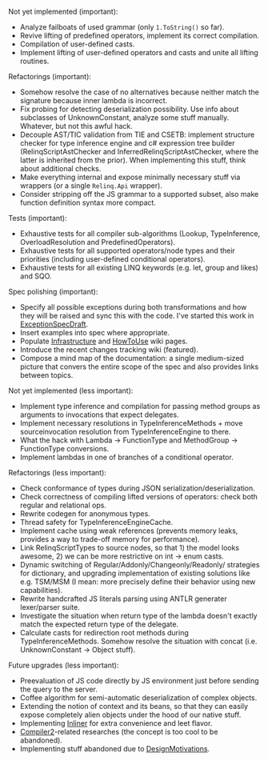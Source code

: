Not yet implemented (important):
  * Analyze failboats of used grammar (only `1.ToString()` so far).
  * Revive lifting of predefined operators, implement its correct compilation.
  * Compilation of user-defined casts.
  * Implement lifting of user-defined operators and casts and unite all lifting routines.

Refactorings (important):
  * Somehow resolve the case of no alternatives because neither match the signature because inner lambda is incorrect.
  * Fix probing for detecting deserialization possibility. Use info about subclasses of UnknownConstant, analyze some stuff manually. Whatever, but not this awful hack.
  * Decouple AST/TIC validation from TIE and CSETB: implement structure checker for type inference engine and c# expression tree builder (RelinqScriptAstChecker and InferredRelinqScriptAstChecker, where the latter is inherited from the prior). When implementing this stuff, think about additional checks.
  * Make everything internal and expose minimally necessary stuff via wrappers (or a single `Relinq.Api` wrapper).
  * Consider stripping off the JS grammar to a supported subset, also make function definition syntax more compact.

Tests (important):
  * Exhaustive tests for all compiler sub-algorithms (Lookup, TypeInference, OverloadResolution and PredefinedOperators).
  * Exhaustive tests for all supported operators/node types and their priorities (including user-defined conditional operators).
  * Exhaustive tests for all existing LINQ keywords (e.g. let, group and likes) and SQO.

Spec polishing (important):
  * Specify all possible exceptions during both transformations and how they will be raised and sync this with the code. I've started this work in [ExceptionSpecDraft](ExceptionSpecDraft.md).
  * Insert examples into spec where appropriate.
  * Populate [Infrastructure](Infrastructure.md) and [HowToUse](HowToUse.md) wiki pages.
  * Introduce the recent changes tracking wiki (featured).
  * Compose a mind map of the documentation: a single medium-sized picture that convers the entire scope of the spec and also provides links between topics.

Not yet implemented (less important):
  * Implement type inference and compilation for passing method groups as arguments to invocations that expect delegates.
  * Implement necessary resolutions in TypeInferenceMethods + move sourceinvocation resolution from TypeInferenceEngine to there.
  * What the hack with Lambda -> FunctionType and MethodGroup -> FunctionType conversions.
  * Implement lambdas in one of branches of a conditional operator.

Refactorings (less important):
  * Check conformance of types during JSON serialization/deserialization.
  * Check correctness of compiling lifted versions of operators: check both regular and relational ops.
  * Rewrite codegen for anonymous types.
  * Thread safety for TypeInferenceEngineCache.
  * Implement cache using weak references (prevents memory leaks, provides a way to trade-off memory for performance).
  * Link RelinqScriptTypes to source nodes, so that 1) the model looks awesome, 2) we can be more restrictive on int -> enum casts.
  * Dynamic switching of Regular/Addonly/Changeonly/Readonly/ strategies for dictionary, and upgrading implementation of existing solutions like e.g. TSM/MSM (I mean: more precisely define their behavior using new capabilities).
  * Rewrite handcrafted JS literals parsing using ANTLR generater lexer/parser suite.
  * Investigate the situation when return type of the lambda doesn't exactly match the expected return type of the delegate.
  * Calculate casts for redirection root methods during TypeInferenceMethods. Somehow resolve the situation with concat (i.e. UnknownConstant -> Object stuff).

Future upgrades (less important):
  * Preevaluation of JS code directly by JS environment just before sending the query to the server.
  * Coffee algorithm for semi-automatic deserialization of complex objects.
  * Extending the notion of context and its beans, so that they can easily expose completely alien objects under the hood of our native stuff.
  * Implementing [Inliner](Inliner.md) for extra convenience and leet flavor.
  * [Compiler2](Compiler2.md)-related researches (the concept is too cool to be abandoned).
  * Implementing stuff abandoned due to [DesignMotivations](DesignMotivations.md).